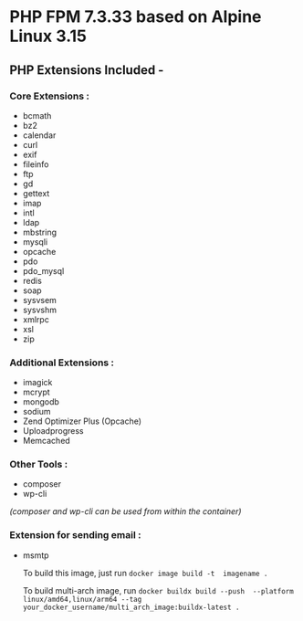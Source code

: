 # PHP FPM 7.3.33 based on Alpine Linux 3.15

## PHP Extensions Included -

### Core Extensions :

* bcmath
* bz2
* calendar
* curl
* exif
* fileinfo
* ftp
* gd
* gettext
* imap
* intl
* ldap
* mbstring
* mysqli
* opcache
* pdo
* pdo_mysql
* redis
* soap
* sysvsem
* sysvshm
* xmlrpc
* xsl
* zip

### Additional Extensions :

* imagick
* mcrypt
* mongodb
* sodium
* Zend Optimizer Plus (Opcache)
* Uploadprogress
* Memcached


### Other Tools :
* composer
* wp-cli

<em>(composer and wp-cli can be used from within the container)</em>


### Extension for sending email :

* msmtp

  To build this image, just run
```docker image build -t  imagename .```

  To build multi-arch image, run
```docker buildx build --push  --platform linux/amd64,linux/arm64 --tag your_docker_username/multi_arch_image:buildx-latest .```